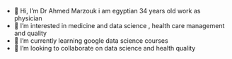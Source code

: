 - 👋 Hi, I’m Dr Ahmed Marzouk i am egyptian 34 years old work as physician
- 👀 I’m interested in medicine and data science , health care management and quality
- 🌱 I’m currently learning google data science courses
- 💞️ I’m looking to collaborate on data science and health quality

<!---
Dr Ahmed Marzouk/Dr Ahmed Marzouk is a ✨ special ✨ repository because its `README.md` (this file) appears on your GitHub profile.
You can click the Preview link to take a look at your changes.
--->

